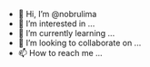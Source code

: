 - 👋 Hi, I’m @nobrulima
- 👀 I’m interested in ...
- 🌱 I’m currently learning ...
- 💞️ I’m looking to collaborate on ...
- 📫 How to reach me ...

<!---
nobrulima/nobrulima is a ✨ special ✨ repository because its `README.md` (this file) appears on your GitHub profile.
You can click the Preview link to take a look at your changes.
--->
